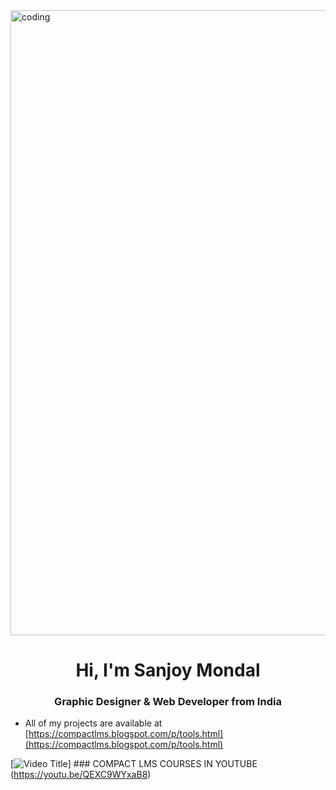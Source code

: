 <img align="center" alt="coding" width="1000" src="https://blogger.googleusercontent.com/img/b/R29vZ2xl/AVvXsEj5gLBFs_5ax95KuQfqCjaQmtXpxS7bNwN9521yhHZQid8m0dgnfMiFfEEQP5vyEQX4_HbjlLgfGgNV2gGbgnRdbhyphenhyphenmEpzPKeLLBA0_Xi2nDcmxHpZnvZR3QgVXMr1icAkLpTcdhl57gebnB18rAwO29X6ormNScFkaCzI5MVjgV3oOybi12z4LeusnEnI/w640-h148/banner.png">

<h1 align="center">Hi, I'm Sanjoy Mondal</h1>
<h3 align="center">Graphic Designer & Web Developer from India</h3>

-  All of my projects are available at [https://compactlms.blogspot.com/p/tools.html](https://compactlms.blogspot.com/p/tools.html)

[![Video Title](https://img.youtube.com/vi/QEXC9WYxaB8/hqdefault.jpg)] ### COMPACT LMS COURSES IN YOUTUBE (https://youtu.be/QEXC9WYxaB8)
